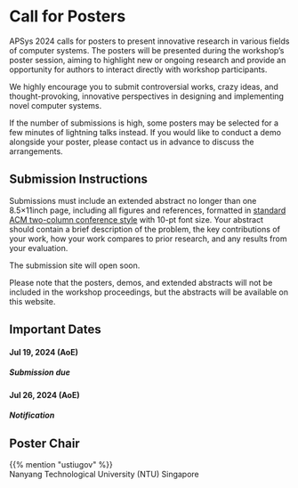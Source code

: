# Call for Posters

APSys 2024 calls for posters to present innovative research in various fields of computer systems.
The posters will be presented during the workshop’s poster session, aiming to highlight new or ongoing research and provide an opportunity for authors to interact directly with workshop participants.

We highly encourage you to submit controversial works, crazy ideas, and thought-provoking, innovative perspectives in designing and implementing novel computer systems.

If the number of submissions is high, some posters may be selected for a few minutes of lightning talks instead. If you would like to conduct a demo alongside your poster, please contact us in advance to discuss the arrangements.

## Submission Instructions

Submissions must include an extended abstract no longer than one 8.5×11inch page, including all figures and references, formatted in [standard ACM two-column conference style](https://www.acm.org/publications/proceedings-template) with 10-pt font size.
Your abstract should contain a brief description of the problem, the key contributions of your work, how your work compares to prior research, and any results from your evaluation.

The submission site will open soon.

Please note that the posters, demos, and extended abstracts will not be included in the workshop proceedings, but the abstracts will be available on this website.

## Important Dates

<h4><i class="fa-solid fa-calendar-days"></i> Jul 19, 2024 (AoE)</h4>
<h5>Submission due</h5>
<h4><i class="fa-solid fa-calendar-days"></i> Jul 26, 2024 (AoE)</h4>
<h5>Notification</h5>

## Poster Chair

{{% mention "ustiugov" %}}<br>
Nanyang Technological University (NTU) Singapore

